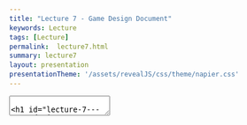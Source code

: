 ```yaml
---
title: "Lecture 7 - Game Design Document"
keywords: Lecture
tags: [Lecture]
permalink:  lecture7.html
summary: lecture7
layout: presentation
presentationTheme: '/assets/revealJS/css/theme/napier.css' 
---
```

<section data-markdown data-separator="^\n---\n$" data-separator-vertical="^\n--\n$">
<textarea data-template>

# Lecture 7 - Game Design Document
### SET09121 - Games Engineering

<br><br>
Babis Koniaris/Tobias Grubenmann
<br>


School of Computing. Edinburgh Napier University


---

# Recommended Reading

Game Design Workshop. 4th Edition. Tracy Fullerton (2019).

- Read Chapter 14 on Game Design Documentation.
- Digital copies are available in the library.

![GameDesignWorkshopBook](assets/images/gdw_book.jpg)


---

# What is a Game Design Document?


---

# What is the Game Design Document?

- A Game Design Document (GDD) is the template for the game that is to be created.
- The GDD is the main reference when determining how things should be done when developing the game. <!-- .element: class="fragment" -->
- However, it is not a sacred document. <!-- .element: class="fragment" -->
    - It is a living, constantly changing document.
    - Updates are made as the development progresses.
- It can get quite large. <!-- .element: class="fragment" -->
    - Over 1,000 pages in some circumstances.
- Team size and document size leads to the use of online collaboration tool like a Wiki. <!-- .element: class="fragment" -->


---

# Game Design Document Overview

- Overview and vision statement.
- Audience, platform, and marketing.
- Legal Analysis.
- Gameplay.
- Characters.
- Story.
- World.
- Media list.
- Technical specification.

---

# GDD Exercise

Research Design Documents! Use Google to search for game design documents. There are quite a few out there and some templates. 
You are unlikely to find modern AAA games due to the collaborative approach and NDA requirements. 

---

# Contents


---

# Design History

- Design History.
    - GDD is a living document.
    - Updates to the document should be described at the beginning of the document.
    - Version history should be maintained.

 ![image](assets/images/version.png)


---

# Audience, Platform, and Marketing

- Market research must be undertaken to determine the likely return to the publisher.
    - Unit sales are the most important factor for a publisher.
    - The quality of the game comes second.
    - Catering for a small/niche market is unlikely to win over a publisher (although this depends on initial outlay).

---

# Audience, Platform, and Marketing (cont.)

- You need to define the target audience.
    - Who will buy the game?
    - What is the core demographic?
    - How large is the audience and how likely are they to buy?
- You also need to choose the target platform(s). <!-- .element: class="fragment" -->
    - What are the target platforms?
    - Why have these been chosen?
    - Ensure this matches with the target audience.
- You also need to define the hardware requirements. <!-- .element: class="fragment" -->

---

# Legal Analysis

- Important that you ensure everything is covered from a legal point of view.
- Are there any legal or financial implications that come with the game production. <!-- .element: class="fragment" -->
    - Licence agreements.
    - Copyright considerations.
    - Engine/library terms and conditions.
- Typically, Intellectual Property (IP) will be with the publisher, not the studio. <!-- .element: class="fragment" -->
- Game engines typically require statements of use, are expensive, and may require a per unit sale cost (for big games). <!-- .element: class="fragment" -->
- Legal & IP agreements with your Team/Contractors also needs to be considered. <!-- .element: class="fragment" -->

---

# Copyright Issues

- IP owners are very protective.
    - Game companies included.
- When creating your game consider: <!-- .element: class="fragment" -->
    - Where you sourced your content from.
    - If the content is very similar to existing content.
    - If the game is very similar to others on the market.
    - If you have given due credit to any external tools, libraries, etc.
- Paying homage to something is all well and good but can get you into trouble. <!-- .element: class="fragment" -->

![image](assets/images/sonic_anim.gif)

---

# Gameplay

- The description of gameplay is initially one of the largest sections.
- The game designer puts most of their focus into this section at the start. <!-- .element: class="fragment" -->
- This section will focus on how the game plays. <!-- .element: class="fragment" -->
- The Formal Elements and systems view will be useful here. <!-- .element: class="fragment" -->
- Overview section: <!-- .element: class="fragment" -->
    - Description of the core functionality.
    - Good practice is to base this on a physical or digital prototype.
- Gameplay description section: <!-- .element: class="fragment" -->
    - A detailed description of how the game plays.
- Controls section: <!-- .element: class="fragment" -->
    - User interfaces.
    - Rules and procedures (including some from Formal Elements).
    - Scoring / winning conditions.

---

# Gameplay (cont.)


- Modes and other features. <!-- .element: class="fragment" -->
    - Single player, multiplayer, etc.
    - Other features that may affect gameplay.
- Levels. <!-- .element: class="fragment" -->
    - Designs for any levels for the game.
    - The more detailed the level descriptions the better.
- Flowchart. <!-- .element: class="fragment" -->
    - Flowchart is needed to map out the gameplay.
- Editor. <!-- .element: class="fragment" -->
    - Does the game require the development of an editor?
    - What are its features?

---

# Flowcharts

Flowcharts can help visualise the gamplay

![image](assets/images/flowchart.png)

---

# Characters

- Optional part of the design document but often important.
- Character work can be a long, iterative process. <!-- .element: class="fragment" -->
- Very important to increase engagement with the player. <!-- .element: class="fragment" -->
- Will include concept design and description. <!-- .element: class="fragment" -->

![image](assets/images/game_characters.jpg) <!-- .element width="40%"  -->

---

# Contents - Character Types

- Playable characters. <!-- .element: class="fragment" -->
    - Can have a lot of work spent on them.
    - Generally very detailed - particularly in games where you see the character all the time.
- Non-playable characters. <!-- .element: class="fragment" -->
    - Treat these as objects in your game with properties and functionality.
    - Includes:
        - Monsters and enemies.
        - Friends and allies.
        - Neutral characters.
    - Think about which traits you want these characters to have.
    - Think about the behaviours these characters need.
    - AI is a core concern in this section.

---

# Story

- Another optional section of the GDD. <!-- .element: class="fragment" -->
- Can become very large for story driven games, like RPGs. <!-- .element: class="fragment" -->
- There has to be a link between the gameplay and story. <!-- .element: class="fragment" -->
    - Your story should unfold through the game.
- Important parts of the story: <!-- .element: class="fragment" -->
    - Synopsis.
    - Complete story.
    - Back story.
    - Narrative details.
    - Sub-plots.


---

# Game World

If required, a description of the game world should be detailed.
- Overview.
- Key locations.
- Travel.
- Map.
- Scale.
- Physical objects.
- Weather conditions.
- Day and night cycle.
- Time/era.
- Physics.
- Society/culture.


---

# Maps

Maps can be very helpful to get an overview of the gameworld.

![image](assets/images/game-world.png)


---

# Media List

- You will need a list of the assets that are required by the art and sound team. <!-- .element: class="fragment" -->
- Descriptions of these assets will need to be provided. <!-- .element: class="fragment" -->
- You should adopt some form of naming convention to make life easier. <!-- .element: class="fragment" -->
- Types of assets you may need to produce include: <!-- .element: class="fragment" -->
    - User interface assets.
    - Environmental assets.
    - Character-based assets.
    - Animations.
    - Music.
    - Sound effects.


---

# Technical Specification

- The most important section for the technical team.
- Can sometimes be a separate document. <!-- .element: class="fragment" -->
- Developed by the technical lead. <!-- .element: class="fragment" -->
- Can be quite large and detailed. <!-- .element: class="fragment" -->

---

# Technical Specification (cont.)

- What are the technical challenges of the project?
    - Important for costing the project.
- Is any new technology required? <!-- .element: class="fragment" -->
- What are the major software development taks? <!-- .element: class="fragment" -->
- What are the risks involved in developing the game? <!-- .element: class="fragment" -->
    - And how do you mitigate these risks?
- What are the estimated resources required to deliver the game? <!-- .element: class="fragment" -->

---

# Technical Specification (cont.)

- Development platform and tools.
    - e.g. Visual Studio, Unity.
- Delivery mechanism / distribution. <!-- .element: class="fragment" -->
    - Steam / Humble / Itch / Epic / GoG
- Game engine <!-- .element: class="fragment" -->
    - Technical specifications.
    - Design.
- Interface technical specification. <!-- .element: class="fragment" -->
- Controls technical specification. <!-- .element: class="fragment" -->
- Lighting models. <!-- .element: class="fragment" -->
- Rendering system. <!-- .element: class="fragment" -->
- Internet / network requirements. <!-- .element: class="fragment" -->
- System parameters. <!-- .element: class="fragment" -->
    - e.g. max players, connectivity, etc


---

# Maintenance

- Game Design Document (GDD) is not a carved in stone. <!-- .element: class="fragment" -->
    - Living document.
    - Updates made as development progresses.
- GDD can also get quite large. <!-- .element: class="fragment" -->
    - Thousands of pages in some circumstances.
- Game development can have large teams. <!-- .element: class="fragment" -->
    - Over a thousand people in some circumstances.

![image](assets/images/script.jpg) 


---

# Using Wikis and Repositories

- Some are using a wiki to coordinate and communicate between team members.
    - Allows multiple users to update.
    - Allows all users to access the most up to date documentation.
    - Software development uses these often too - see wikis on GitHub.
- Repository systems can also be used. <!-- .element: class="fragment" -->
    - Combine document maintenance with code maintenance.
    - Could also be storing assets.
- Tools provide a structured and managed approach to the development process. <!-- .element: class="fragment" -->
    - Collaboration.
    - Communication.


---

# Summary


---

# Summary

- Game Design Document is a very important piece of work to put together at the start of your development process.
    - Blueprint for your game.
    - Communication with the team.
- It is a living document, so keep it up to date.
    - Content and media lists especially.
- Use collaboration tools as much as possible.
    - Team communication.
    - Document control.